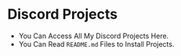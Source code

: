 # Discord Projects
- You Can Access All My Discord Projects Here.
- You Can Read `README.md` Files to Install Projects.
